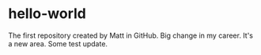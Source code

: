 # hello-world
The first repository created by Matt in GitHub.
Big change in my career. It's a new area.
Some test update.
